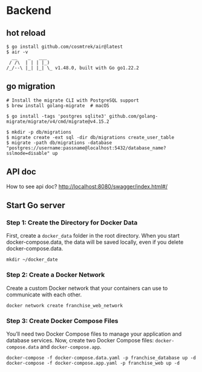 # Backend

## hot reload

```Command
$ go install github.com/cosmtrek/air@latest
$ air -v
  __    _   ___  
 / /\  | | | |_) 
/_/--\ |_| |_| \_ v1.48.0, built with Go go1.22.2
```

## go migration

```Command
# Install the migrate CLI with PostgreSQL support
$ brew install golang-migrate  # macOS

$ go install -tags 'postgres sqlite3' github.com/golang-migrate/migrate/v4/cmd/migrate@v4.15.2

$ mkdir -p db/migrations
$ migrate create -ext sql -dir db/migrations create_user_table
$ migrate -path db/migrations -database "postgres://username:passname@localhost:5432/database_name?sslmode=disable" up
```

## API doc

How to see api doc?
<http://localhost:8080/swagger/index.html#/>

## Start Go server

### Step 1: Create the Directory for Docker Data

First, create a `docker_data` folder in the root directory. When you start docker-compose.data, the data will be saved locally, even if you delete docker-compose.data.

```command
mkdir ~/docker_date
```

### Step 2: Create a Docker Network

Create a custom Docker network that your containers can use to communicate with each other.

```command
docker network create franchise_web_network
```

### Step 3: Create Docker Compose Files

You’ll need two Docker Compose files to manage your application and database services. Now, create two Docker Compose files: `docker-compose.data` and `docker-compose.app`.

```command
docker-compose -f docker-compose.data.yaml -p franchise_database up -d
docker-compose -f docker-compose.app.yaml -p franchise_web up -d
```
